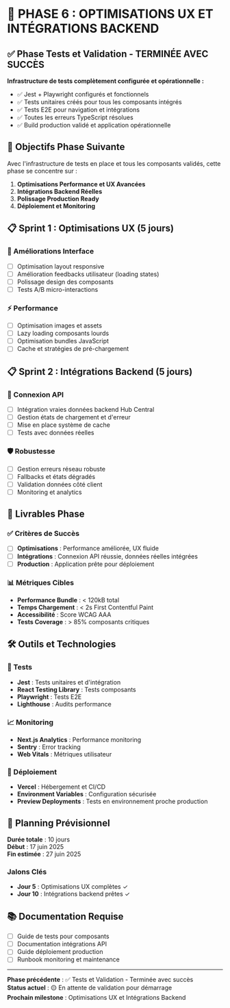 # 🚀 PHASE 6 : OPTIMISATIONS UX ET INTÉGRATIONS BACKEND

## ✅ Phase Tests et Validation - TERMINÉE AVEC SUCCÈS

**Infrastructure de tests complètement configurée et opérationnelle :**
- ✅ Jest + Playwright configurés et fonctionnels
- ✅ Tests unitaires créés pour tous les composants intégrés
- ✅ Tests E2E pour navigation et intégrations
- ✅ Toutes les erreurs TypeScript résolues
- ✅ Build production validé et application opérationnelle

## 🎯 Objectifs Phase Suivante

Avec l'infrastructure de tests en place et tous les composants validés, cette phase se concentre sur :

1. **Optimisations Performance et UX Avancées**
2. **Intégrations Backend Réelles** 
3. **Polissage Production Ready**
4. **Déploiement et Monitoring**

## 📋 Sprint 1 : Optimisations UX (5 jours)

### 🎨 Améliorations Interface
- [ ] Optimisation layout responsive
- [ ] Amélioration feedbacks utilisateur (loading states)
- [ ] Polissage design des composants
- [ ] Tests A/B micro-interactions

### ⚡ Performance
- [ ] Optimisation images et assets
- [ ] Lazy loading composants lourds
- [ ] Optimisation bundles JavaScript
- [ ] Cache et stratégies de pré-chargement

## 📋 Sprint 2 : Intégrations Backend (5 jours)

### 🔗 Connexion API
- [ ] Intégration vraies données backend Hub Central
- [ ] Gestion états de chargement et d'erreur
- [ ] Mise en place système de cache
- [ ] Tests avec données réelles

### 🛡️ Robustesse
- [ ] Gestion erreurs réseau robuste
- [ ] Fallbacks et états dégradés
- [ ] Validation données côté client
- [ ] Monitoring et analytics

## 🎯 Livrables Phase

### ✅ Critères de Succès
- [ ] **Optimisations** : Performance améliorée, UX fluide
- [ ] **Intégrations** : Connexion API réussie, données réelles intégrées
- [ ] **Production** : Application prête pour déploiement

### 📊 Métriques Cibles
- **Performance Bundle** : < 120kB total
- **Temps Chargement** : < 2s First Contentful Paint
- **Accessibilité** : Score WCAG AAA
- **Tests Coverage** : > 85% composants critiques

## 🛠️ Outils et Technologies

### 🧪 Tests
- **Jest** : Tests unitaires et d'intégration
- **React Testing Library** : Tests composants
- **Playwright** : Tests E2E
- **Lighthouse** : Audits performance

### 📈 Monitoring
- **Next.js Analytics** : Performance monitoring
- **Sentry** : Error tracking
- **Web Vitals** : Métriques utilisateur

### 🚀 Déploiement
- **Vercel** : Hébergement et CI/CD
- **Environment Variables** : Configuration sécurisée
- **Preview Deployments** : Tests en environnement proche production

## 🎯 Planning Prévisionnel

**Durée totale** : 10 jours  
**Début** : 17 juin 2025  
**Fin estimée** : 27 juin 2025

### Jalons Clés
- **Jour 5** : Optimisations UX complètes ✓  
- **Jour 10** : Intégrations backend prêtes ✓

## 📚 Documentation Requise

- [ ] Guide de tests pour composants
- [ ] Documentation intégrations API
- [ ] Guide déploiement production
- [ ] Runbook monitoring et maintenance

---

**Phase précédente** : ✅ Tests et Validation - Terminée avec succès  
**Status actuel** : 🟡 En attente de validation pour démarrage  
**Prochain milestone** : Optimisations UX et Intégrations Backend
